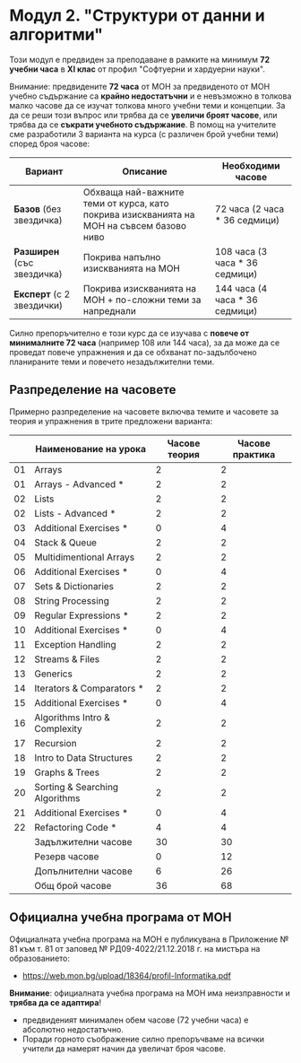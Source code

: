 # Модул 2. "Структури от данни и алгоритми"

Този модул е предвиден за преподаване в рамките на минимум **72 учебни часа** в **XI клас** от профил "Софтуерни и хардуерни науки".

Внимание: предвидените **72 часа** от МОН за предвиденото от МОН учебно съдържание са **крайно недостатъчни** и е невъзможно в толкова малко часове да се изучат толкова много учебни теми и концепции. За да се реши този въпрос или трябва да се **увеличи броят часове**, или трябва да се **съкрати учебното съдържание**. В помощ на учителите сме разработили 3 варианта на курса (с различен брой учебни теми) според броя часове:

| Вариант                     | Описание                        | Необходими часове |
|-----------------------------|---------------------------------|-------------------|
| **Базов** (без звездичка)     | Обхваща най-важните теми от курса, като покрива изискванията на МОН на съвсем базово ниво | 72 часа (2 часа * 36 седмици) |
| **Разширен** (със звездичка)   | Покрива напълно изискванията на МОН | 108 часа (3 часа * 36 седмици) |
| **Експерт** (с 2 звездички) | Покрива изискванията на МОН + по-сложни теми за напреднали | 144 часа (4 часа * 36 седмици) |
  
Силно препоръчително е този курс да се изучава с **повече от минималните 72 часа** (например 108 или 144 часа), за да може да се проведат повече упражнения и да се обхванат по-задълбочено планираните теми и повечето незадължителни теми.

## Разпределение на часовете

Примерно разпределение на часовете включва темите и часовете за теория и упражнения в трите предложени варианта:

|    | Наименование на урока                | Часове теория | Часове практика |
|----|--------------------------------------|---------------|-----------------|
| 01 | Arrays                               |       2       |        2        |
| 01 | Arrays - Advanced *                  |       2       |        2        |
| 02 | Lists                                |       2       |        2        |
| 02 | Lists - Advanced *                   |       2       |        2        |
| 03 | Additional Exercises *               |       0       |        4        |
| 04 | Stack & Queue                        |       2       |        2        |
| 05 | Multidimentional Arrays              |       2       |        2        |
| 06 | Additional Exercises *               |       0       |        4        |
| 07 | Sets & Dictionaries                  |       2       |        2        |
| 08 | String Processing                    |       2       |        2        |
| 09 | Regular Expressions *                |       2       |        2        |
| 10 | Additional Exercises *               |       0       |        4        |
| 11 | Exception Handling                   |       2       |        2        |
| 12 | Streams & Files                      |       2       |        2        |
| 13 | Generics                             |       2       |        2        |
| 14 | Iterators & Comparators *            |       2       |        2        |
| 15 | Additional Exercises *               |       0       |        4        |
| 16 | Algorithms Intro & Complexity        |       2       |        2        |
| 17 | Recursion                            |       2       |        2        |
| 18 | Intro to Data Structures             |       2       |        2        |
| 19 | Graphs & Trees                       |       2       |        2        |
| 20 | Sorting & Searching Algorithms       |       2       |        2        |
| 21 | Additional Exercises *               |       0       |        4        |
| 22 | Refactoring Code *                   |       4       |        4        |
|    | Задължителни часове                  |       30      |        30       |
|    | Резерв часове                        |       0       |        12       |
|    | Допълнителни часове                  |       6       |        26       |
|    | Общ брой часове                      |       36      |        68       |

## Официална учебна програма от МОН

Официалната учебна програма на МОН е публикувана в Приложение № 81 към т. 81 от заповед № РД09-4022/21.12.2018 г. на мистъра на образованието:
  - https://web.mon.bg/upload/18364/profil-Informatika.pdf

**Внимание**: официалната учебна програма на МОН има неизправности и **трябва да се адаптира**!
  - предвиденият минимален обем часове (72 учебни часа) е абсолютно недостатъчно.
  - Поради горното съображение силно препоръчваме на всички учители да намерят начин да увеличат броя часове.
